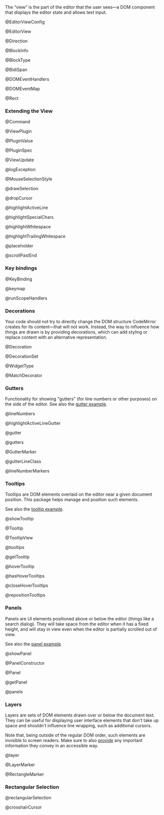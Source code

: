 The “view” is the part of the editor that the user sees—a DOM
component that displays the editor state and allows text input.

@EditorViewConfig

@EditorView

@Direction

@BlockInfo

@BlockType

@BidiSpan

@DOMEventHandlers

@DOMEventMap

@Rect

### Extending the View

@Command

@ViewPlugin

@PluginValue

@PluginSpec

@ViewUpdate

@logException

@MouseSelectionStyle

@drawSelection

@dropCursor

@highlightActiveLine

@highlightSpecialChars

@highlightWhitespace

@highlightTrailingWhitespace

@placeholder

@scrollPastEnd

### Key bindings

@KeyBinding

@keymap

@runScopeHandlers

### Decorations

Your code should not try to directly change the DOM structure
CodeMirror creates for its content—that will not work. Instead, the
way to influence how things are drawn is by providing decorations,
which can add styling or replace content with an alternative
representation.

@Decoration

@DecorationSet

@WidgetType

@MatchDecorator

### Gutters

Functionality for showing "gutters" (for line numbers or other
purposes) on the side of the editor. See also the [gutter
example](../../examples/gutter/).

@lineNumbers

@highlightActiveLineGutter

@gutter

@gutters

@GutterMarker

@gutterLineClass

@lineNumberMarkers

### Tooltips

Tooltips are DOM elements overlaid on the editor near a given document
position. This package helps manage and position such elements.

See also the [tooltip example](../../examples/tooltip/).

@showTooltip

@Tooltip

@TooltipView

@tooltips

@getTooltip

@hoverTooltip

@hasHoverTooltips

@closeHoverTooltips

@repositionTooltips

### Panels

Panels are UI elements positioned above or below the editor (things
like a search dialog). They will take space from the editor when it
has a fixed height, and will stay in view even when the editor is
partially scrolled out of view.

See also the [panel example](../../examples/panel/).

@showPanel

@PanelConstructor

@Panel

@getPanel

@panels

### Layers

Layers are sets of DOM elements drawn over or below the document text.
They can be useful for displaying user interface elements that don't
take up space and shouldn't influence line wrapping, such as
additional cursors.

Note that, being outside of the regular DOM order, such elements are
invisible to screen readers. Make sure to also
[provide](#view.EditorView^announce) any important information they
convey in an accessible way.

@layer

@LayerMarker

@RectangleMarker

### Rectangular Selection

@rectangularSelection

@crosshairCursor
